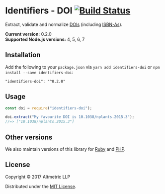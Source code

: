 # Identifiers - DOI [![Build Status](https://travis-ci.org/altmetric/identifiers-doi.svg?branch=master)](https://travis-ci.org/altmetric/identifiers-doi)

Extract, validate and normalize [DOIs](https://www.doi.org/) (including [ISBN-As](https://www.doi.org/factsheets/ISBN-A.html)).

**Current version:** 0.2.0  
**Supported Node.js versions:** 4, 5, 6, 7

## Installation

Add the following to your `package.json` via `yarn add identifiers-doi` or `npm install --save identifiers-doi`:

```shell
"identifiers-doi": "^0.2.0"
```

## Usage

```javascript
const doi = require("identifiers-doi");

doi.extract("My favourite DOI is 10.1038/nplants.2015.3");
//=> ["10.1038/nplants.2015.3"]
```

## Other versions

We also maintain versions of this library for [Ruby](https://github.com/altmetric/identifiers) and [PHP](https://github.com/altmetric/php-identifiers).

## License

Copyright © 2017 Altmetric LLP

Distributed under the [MIT License](http://opensource.org/licenses/MIT).
